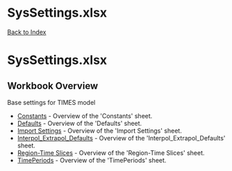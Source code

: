 # SysSettings.xlsx

[Back to Index](../README.md)

# SysSettings.xlsx

## Workbook Overview

Base settings for TIMES model

- [Constants](Constants.md) - Overview of the 'Constants' sheet.
- [Defaults](Defaults.md) - Overview of the 'Defaults' sheet.
- [Import Settings](Import%20Settings.md) - Overview of the 'Import Settings' sheet.
- [Interpol_Extrapol_Defaults](Interpol_Extrapol_Defaults.md) - Overview of the 'Interpol_Extrapol_Defaults' sheet.
- [Region-Time Slices](Region-Time%20Slices.md) - Overview of the 'Region-Time Slices' sheet.
- [TimePeriods](TimePeriods.md) - Overview of the 'TimePeriods' sheet.
